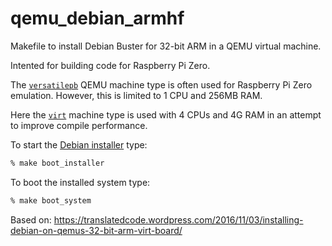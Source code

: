 # qemu_debian_armhf

Makefile to install Debian Buster for 32-bit ARM in a QEMU virtual machine.

Intented for building code for Raspberry Pi Zero.

The [`versatilepb`](https://www.qemu.org/docs/master/system/arm/versatile.html)
QEMU machine type is often used for Raspberry Pi Zero emulation.
However, this is limited to 1 CPU and 256MB RAM.

Here the [`virt`](https://www.qemu.org/docs/master/system/arm/virt.html)
machine type is used with 4 CPUs and 4G RAM in an attempt to improve
compile performance.

To start the [Debian installer](https://www.debian.org/distrib/netinst) type:

```sh
% make boot_installer
```

To boot the installed system type:

```sh
% make boot_system
```

Based on:
https://translatedcode.wordpress.com/2016/11/03/installing-debian-on-qemus-32-bit-arm-virt-board/
